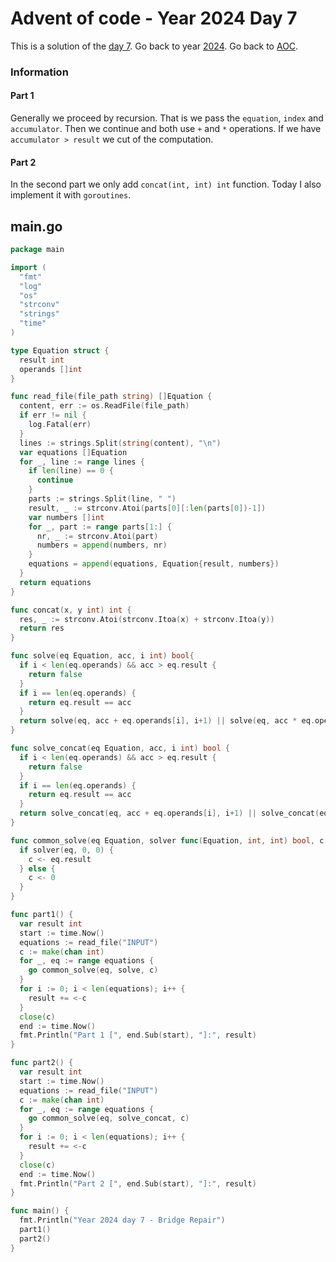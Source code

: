 # Advent of code - Year 2024 Day 7

This is a solution of the [day 7](https://adventofcode.com/2024/day/7). Go back to year [2024](2024.md). Go back to [AOC](../adventofcode.md).

### Information

#### Part 1

Generally we proceed by recursion. That is we pass the `equation`, `index` and `accumulator`. Then we continue and both use `+` and `*` operations. If we have `accumulator > result` we cut of the computation.

#### Part 2

In the second part we only add `concat(int, int) int` function. Today I also implement it with `goroutines`.

## main.go

```go
package main

import (
  "fmt"
  "log"
  "os"
  "strconv"
  "strings"
  "time"
)

type Equation struct {
  result int
  operands []int
}

func read_file(file_path string) []Equation {
  content, err := os.ReadFile(file_path)
  if err != nil {
    log.Fatal(err)
  }
  lines := strings.Split(string(content), "\n")
  var equations []Equation
  for _, line := range lines {
    if len(line) == 0 {
      continue
    }
    parts := strings.Split(line, " ")
    result, _ := strconv.Atoi(parts[0][:len(parts[0])-1])
    var numbers []int
    for _, part := range parts[1:] {
      nr, _ := strconv.Atoi(part)
      numbers = append(numbers, nr)
    }
    equations = append(equations, Equation{result, numbers})
  }
  return equations
}

func concat(x, y int) int {
  res, _ := strconv.Atoi(strconv.Itoa(x) + strconv.Itoa(y))
  return res
}

func solve(eq Equation, acc, i int) bool{
  if i < len(eq.operands) && acc > eq.result {
    return false
  }
  if i == len(eq.operands) {
    return eq.result == acc
  }
  return solve(eq, acc + eq.operands[i], i+1) || solve(eq, acc * eq.operands[i], i+1)
}

func solve_concat(eq Equation, acc, i int) bool {
  if i < len(eq.operands) && acc > eq.result {
    return false
  }
  if i == len(eq.operands) {
    return eq.result == acc
  }
  return solve_concat(eq, acc + eq.operands[i], i+1) || solve_concat(eq, acc * eq.operands[i], i+1) || solve_concat(eq, concat(acc, eq.operands[i]), i+1)
}

func common_solve(eq Equation, solver func(Equation, int, int) bool, c chan int) {
  if solver(eq, 0, 0) {
    c <- eq.result
  } else {
    c <- 0
  }
}

func part1() {
  var result int
  start := time.Now()
  equations := read_file("INPUT")
  c := make(chan int)
  for _, eq := range equations {
    go common_solve(eq, solve, c)
  }
  for i := 0; i < len(equations); i++ {
    result += <-c
  }
  close(c)
  end := time.Now()
  fmt.Println("Part 1 [", end.Sub(start), "]:", result)
}

func part2() {
  var result int
  start := time.Now()
  equations := read_file("INPUT")
  c := make(chan int)
  for _, eq := range equations {
    go common_solve(eq, solve_concat, c)
  }
  for i := 0; i < len(equations); i++ {
    result += <-c
  }
  close(c)
  end := time.Now()
  fmt.Println("Part 2 [", end.Sub(start), "]:", result)
}

func main() {
  fmt.Println("Year 2024 day 7 - Bridge Repair")
  part1()
  part2()
}
```

